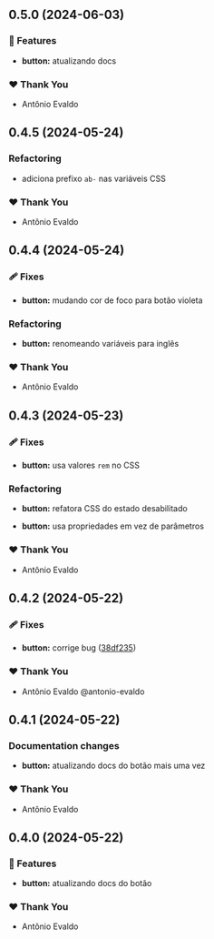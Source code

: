 ## 0.5.0 (2024-06-03)


### 🚀 Features

- **button:** atualizando docs


### ❤️  Thank You

- Antônio Evaldo

## 0.4.5 (2024-05-24)


### Refactoring

- adiciona prefixo `ab-` nas variáveis CSS


### ❤️  Thank You

- Antônio Evaldo

## 0.4.4 (2024-05-24)


### 🩹 Fixes

- **button:** mudando cor de foco para botão violeta


### Refactoring

- **button:** renomeando variáveis para inglês


### ❤️  Thank You

- Antônio Evaldo

## 0.4.3 (2024-05-23)


### 🩹 Fixes

- **button:** usa valores `rem` no CSS


### Refactoring

- **button:** refatora CSS do estado desabilitado

- **button:** usa propriedades em vez de parâmetros


### ❤️  Thank You

- Antônio Evaldo

## 0.4.2 (2024-05-22)

### 🩹 Fixes

- **button:** corrige bug ([38df235](https://github.com/antonio-evaldo/alfabit-monorepo-nx-19/commit/38df235))

### ❤️ Thank You

- Antônio Evaldo @antonio-evaldo

## 0.4.1 (2024-05-22)

### Documentation changes

- **button:** atualizando docs do botão mais uma vez

### ❤️ Thank You

- Antônio Evaldo

## 0.4.0 (2024-05-22)

### 🚀 Features

- **button:** atualizando docs do botão

### ❤️ Thank You

- Antônio Evaldo
